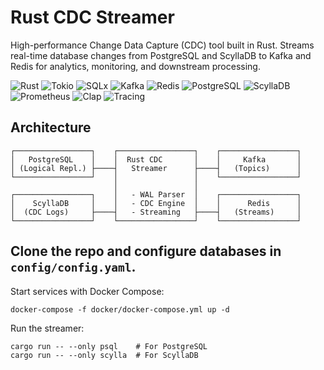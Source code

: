 # Rust CDC Streamer
High-performance Change Data Capture (CDC) tool built in Rust. Streams real-time database changes from PostgreSQL and ScyllaDB to Kafka and Redis for analytics, monitoring, and downstream processing.

![Rust](https://img.shields.io/badge/Rust-000000?style=for-the-badge\&logo=rust\&logoColor=white)
![Tokio](https://img.shields.io/badge/Tokio-222222?style=for-the-badge\&logo=tokio\&logoColor=white)
![SQLx](https://img.shields.io/badge/SQLx-2E86C1?style=for-the-badge\&logo=postgresql\&logoColor=white)
![Kafka](https://img.shields.io/badge/Kafka-231F20?style=for-the-badge\&logo=apachekafka\&logoColor=white)
![Redis](https://img.shields.io/badge/Redis-D82C20?style=for-the-badge\&logo=redis\&logoColor=white)
![PostgreSQL](https://img.shields.io/badge/PostgreSQL-336791?style=for-the-badge\&logo=postgresql\&logoColor=white)
![ScyllaDB](https://img.shields.io/badge/ScyllaDB-53D1F6?style=for-the-badge\&logo=scylladb\&logoColor=000)
![Prometheus](https://img.shields.io/badge/Prometheus-E6522C?style=for-the-badge\&logo=prometheus\&logoColor=white)
![Clap](https://img.shields.io/badge/Clap-3B3B3B?style=for-the-badge\&logo=rust\&logoColor=white)
![Tracing](https://img.shields.io/badge/Tracing-555555?style=for-the-badge\&logo=rust\&logoColor=white)


## Architecture
```
┌─────────────────┐    ┌─────────────────┐    ┌─────────────────┐
│   PostgreSQL    │    │  Rust CDC       │    │     Kafka       │
│ (Logical Repl.) ├────┤   Streamer      ├────┤   (Topics)      │
└─────────────────┘    │                 │    └─────────────────┘
                       │                 │    
┌─────────────────┐    │   - WAL Parser  │    ┌─────────────────┐
│    ScyllaDB     │    │   - CDC Engine  │    │      Redis      │
│  (CDC Logs)     ├────┤   - Streaming   ├────┤   (Streams)     │
└─────────────────┘    └─────────────────┘    └─────────────────┘

```

## Clone the repo and configure databases in `config/config.yaml`.

Start services with Docker Compose:
```
docker-compose -f docker/docker-compose.yml up -d
```

Run the streamer:
```
cargo run -- --only psql    # For PostgreSQL
cargo run -- --only scylla  # For ScyllaDB
```